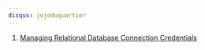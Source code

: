 ```yaml
---
disqus: jojoduquartier
---
```


1. [Managing Relational Database Connection Credentials](https://pypi.org/project/dsdbmanager/)